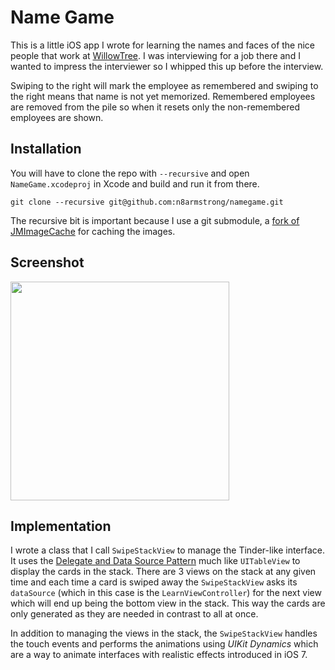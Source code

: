 Name Game
========

This is a little iOS app I wrote for learning the names and faces of the nice
people that work at [WillowTree](http://willowtreeapps.com/). I was interviewing
for a job there and I wanted to impress the interviewer so I whipped this up
before the interview.

Swiping to the right will mark the employee as remembered and swiping to the right
means that name is not yet memorized. Remembered employees are removed from the pile
so when it resets only the non-remembered employees are shown.

## Installation

You will have to clone the repo with `--recursive` and open `NameGame.xcodeproj`
in Xcode and build and run it from there.

```
git clone --recursive git@github.com:n8armstrong/namegame.git
```

The recursive bit is important because I use a git submodule,
a [fork of JMImageCache](https://github.com/n8armstrong/JMImageCache) for caching
the images.

## Screenshot

<img src="./screens/demo.gif" width="350px" />

## Implementation

I wrote a class that I call `SwipeStackView` to manage the Tinder-like interface.
It uses the [Delegate and Data Source Pattern](https://developer.apple.com/library/ios/documentation/General/Conceptual/CocoaEncyclopedia/DelegatesandDataSources/DelegatesandDataSources.html) much
like `UITableView` to display the cards in the stack. There are 3 views on the stack
at any given time and each time a card is swiped away the `SwipeStackView` asks its
`dataSource` (which in this case is the `LearnViewController`) for the next view
which will end up being the bottom view in the stack. This way the cards are only
generated as they are needed in contrast to all at once.

In addition to managing the views in the stack, the `SwipeStackView` handles
the touch events and performs the animations using _UIKit Dynamics_ which are a
way to animate interfaces with realistic effects introduced in iOS 7.
